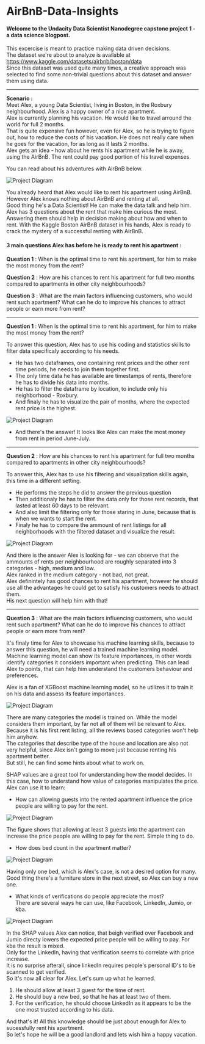 # AirBnB-Data-Insights

#### Welcome to the Undacity Data Scientist Nanodegree capstone project 1 - a data science blogpost.<br>
This excercise is meant to practice making data driven decisions.<br>
The dataset we're about to analyze is available at    https://www.kaggle.com/datasets/airbnb/boston/data <br>
Since this dataset was used quite many times, a creative approach was selected to find some non-trivial questions about this dataset and answer them using data. <br>

-------------

**Scenario :** <br>
Meet Alex, a young Data Scientist, living in Boston, in the Roxbury neighbourhood. Alex is a happy owner of a nice apartment.<br>
Alex is currently planning his vacation. He would like to travel arround the world for full 2 months.<br>
That is quite expensive fun however, even for Alex, so he is trying to figure out, how to reduce the costs of his vacation. He does not really care when he goes for the vacation, for as long as it lasts 2 months.<br>
Alex gets an idea - how about he rents his apartment while he is away, using the AirBnB. The rent could pay good portion of his travel expenses.<br>

You can read about his adventures with AirBnB below.

![Project Diagram](images/DalleAlex.png)

You already heard that Alex would like to rent his apartment using AirBnB.<br>
However Alex knows nothing about AirBnB and renting at all.<br>
Good thing he's a Data Scientist! He can make the data talk and help him. Alex has 3 questions about the rent that make him curious the most.<br>
Answering them should help in decision making about how and when to rent.
With the Kaggle Boston AirBnB dataset in his hands, Alex is ready to crack the mystery of a successful renting with AirBnB.<br>

#### 3 main questions Alex has before he is ready to rent his apartment :<br>

**Question 1** : When is the optimal time to rent his apartment, for him to make the most money from the rent?

**Question 2** : How are his chances to rent his apartment for full two months compared to apartments in other city neighbourhoods?

**Question 3** : What are the main factors influencing customers, who would rent such apartment? What can he do to improve his chances to attract people or earn more from rent?

-------------

**Question 1** : When is the optimal time to rent his apartment, for him to make the most money from the rent?<br>

To answer this question, Alex has to use his coding and statistics skills to filter data specificaly according to his needs.

- He has two dataframes, one containing rent prices and the other rent time periods, he needs to join them together first.
- The only time data he has available are timestamps of rents, therefore he has to divide his data into months.
- He has to filter the dataframe by location, to include only his neighborhood - Roxbury.
- And finaly he has to visualize the pair of months, where the expected rent price is the highest.

![Project Diagram](images/Q1.png)
- And there's the answer! It looks like Alex can make the most money from rent in period June-July.

-------------

**Question 2** : How are his chances to rent his apartment for full two months compared to apartments in other city neighbourhoods?

To answer this, Alex has to use his filtering and visualization skills again, this time in a different setting.

- He performs the steps he did to answer the previous question
- Then additionaly he has to filter the data only for those rent records, that lasted at least 60 days to be relevant.
- And also limit the filtering only for those staring in June, because that is when we wants to start the rent.
- Finaly he has to compare the ammount of rent listings for all neighborhoods with the filtered dataset and visualize the result.

![Project Diagram](images/Q2.png)

And there is the answer Alex is looking for  - we can observe that the ammounts of rents per neighbourhood are roughly separated into 3 categories - high, medium and low.<br>
Alex ranked in the medium category - not bad, not great.<br>
Alex definintely has good chances to rent his apartment, however he should use all the advantages he could get to satisfy his customers needs to attract them.<br>
His next question will help him with that!<br>

-------------

**Question 3** : What are the main factors influencing customers, who would rent such apartment? What can he do to improve his chances to attract people or earn more from rent?

It's finaly time for Alex to showcase his machine learning skills, because to answer this question, he will need a trained machine learning model.
Machine learning model can show its feature importances, in other words identify categories it considers important when predicting.
This can lead Alex to points, that can help him understand the customers behaviour and preferences.

Alex is a fan of XGBoost machine learning model, so he utilizes it to train it on his data and assess its feature importances.

![Project Diagram](images/Q3_1.png)

There are many categories the model is trained on. While the model considers them important, by far not all of them will be relevant to Alex.<br>
Because it is his first rent listing, all the reviews based categories won't help him anyhow.<br>
The categories that describe type of the house and location are also not very helpful, since Alex isn't going to move just because renting his apartment better.<br>
But still, he can find some hints about what to work on.<br>

SHAP values are a great tool for understanding how the model decides. In this case, how to understand how value of categories manipulates the price.
Alex can use it to learn: <br>

- How can allowing guests into the rented apartment influence the price people are willing to pay for the rent.
  
![Project Diagram](images/Q3_2.png)

The figure shows that allowing at least 3 guests into the apartment can increase the price people are willing to pay for the rent. Simple thing to do.

- How does bed count in the apartment matter?

![Project Diagram](images/Q3_3.png)

Having only one bed, which is Alex's case, is not a desired option for many. Good thing there's a furniture store in the next street, so Alex can buy a new one.

- What kinds of verifications do people appreciate the most?<br>
There are several ways he can use, like Facebook, LinkedIn, Jumio, or kba.

![Project Diagram](images/Q3_4.png)

In the SHAP values Alex can notice, that beigh verified over Facebook and Jumio directy lowers the expected price people will be willing to pay. For kba the result is mixed.<br>
Only for the LinkedIn, having that verification seems to correlate with price increase.<br>
It is no surprise afterall, since linkedIn requires people's personal ID's to be scanned to get verified.<br>
So it's now all clear for Alex. Let's sum up what he learned.<br>

1) He should allow at least 3 guest for the time of rent.<br>
2) He should buy a new bed, so that he has at least two of them.<br>
3) For the verification, he should choose LinkedIn as it appears to be the one most trusted according to his data.<br>

And that's it! All this knowledge should be just about enough for Alex to sucessfully rent his apartment.<br>
So let's hope he will be a good landlord and lets wish him a happy vacation.<br>


